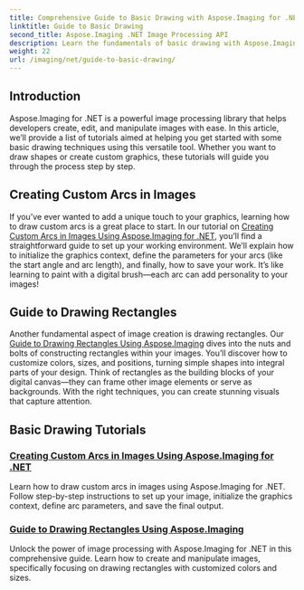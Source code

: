 ```yaml
---
title: Comprehensive Guide to Basic Drawing with Aspose.Imaging for .NET
linktitle: Guide to Basic Drawing
second_title: Aspose.Imaging .NET Image Processing API
description: Learn the fundamentals of basic drawing with Aspose.Imaging for .NET. This step-by-step tutorial covers essential concepts, including creating shapes, applying transformations, and handling images.
weight: 22
url: /imaging/net/guide-to-basic-drawing/
---
```

## Introduction

Aspose.Imaging for .NET is a powerful image processing library that helps developers create, edit, and manipulate images with ease. In this article, we’ll provide a list of tutorials aimed at helping you get started with some basic drawing techniques using this versatile tool. Whether you want to draw shapes or create custom graphics, these tutorials will guide you through the process step by step.

## Creating Custom Arcs in Images

If you’ve ever wanted to add a unique touch to your graphics, learning how to draw custom arcs is a great place to start. In our tutorial on [Creating Custom Arcs in Images Using Aspose.Imaging for .NET](./create-custom-arc-in-images/), you’ll find a straightforward guide to set up your working environment. We’ll explain how to initialize the graphics context, define the parameters for your arcs (like the start angle and arc length), and finally, how to save your work. It’s like learning to paint with a digital brush—each arc can add personality to your images!

## Guide to Drawing Rectangles

Another fundamental aspect of image creation is drawing rectangles. Our [Guide to Drawing Rectangles Using Aspose.Imaging](./guide-to-drawing-rectangle/) dives into the nuts and bolts of constructing rectangles within your images. You’ll discover how to customize colors, sizes, and positions, turning simple shapes into integral parts of your design. Think of rectangles as the building blocks of your digital canvas—they can frame other image elements or serve as backgrounds. With the right techniques, you can create stunning visuals that capture attention.

## Basic Drawing Tutorials
### [Creating Custom Arcs in Images Using Aspose.Imaging for .NET](./create-custom-arc-in-images/)
Learn how to draw custom arcs in images using Aspose.Imaging for .NET. Follow step-by-step instructions to set up your image, initialize the graphics context, define arc parameters, and save the final output.
### [Guide to Drawing Rectangles Using Aspose.Imaging](./guide-to-drawing-rectangle/)
Unlock the power of image processing with Aspose.Imaging for .NET in this comprehensive guide. Learn how to create and manipulate images, specifically focusing on drawing rectangles with customized colors and sizes.